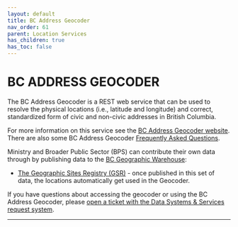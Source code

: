 ```yaml
---
layout: default
title: BC Address Geocoder
nav_order: 61
parent: Location Services
has_children: true
has_toc: false
---
```


# BC ADDRESS GEOCODER

The BC Address Geocoder is a REST web service that can be used to resolve the physical locations (i.e., latitude and longitude) and correct, standardized form of civic and non-civic addresses in British Columbia.

For more information on this service see the [BC Address Geocoder website](https://www2.gov.bc.ca/gov/content?id=118DD57CD9674D57BDBD511C2E78DC0D). There are also some BC Address Geocoder [Frequently Asked Questions](https://github.com/bcgov/ols-geocoder/blob/gh-pages/faq.md).

Ministry and Broader Public Sector (BPS) can contribute their own data through by publishing data to the [BC Geographic Warehouse](dsg_before_you_start.md):
+ [The Geographic Sites Registry (GSR)](https://catalogue.data.gov.bc.ca/dataset/d5c6b8ed-c272-4c9e-8813-590a47b5c01c) - once published in this set of data, the locations automatically get used in the Geocoder.

If you have questions about accessing the geocoder or using the BC Address Geocoder, please [open a ticket with the Data Systems & Services request system](https://dpdd.atlassian.net/servicedesk/customer/portal/1/group/7/create/15).

-------------------------------------------------------
